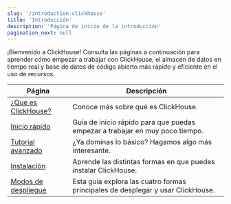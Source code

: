 ```yaml
---
slug: '/introduction-clickhouse'
title: 'Introducción'
description: 'Página de inicio de la introducción'
pagination_next: null
---
```




¡Bienvenido a ClickHouse! Consulta las páginas a continuación para aprender cómo empezar a trabajar con ClickHouse, el almacén de datos en tiempo real y base de datos de código abierto más rápido y eficiente en el uso de recursos.

| Página                                              | Descripción                                                                    |
|-----------------------------------------------------|--------------------------------------------------------------------------------|
| [¿Qué es ClickHouse?](about-us/intro.mdx)           | Conoce más sobre qué es ClickHouse.                                            |
| [Inicio rápido](getting-started/quick-start/index.mdx)                    | Guía de inicio rápido para que puedas empezar a trabajar en muy poco tiempo.   |           
| [Tutorial avanzado](tutorial.md)                    | ¿Ya dominas lo básico? Hagamos algo más interesante.                           |
| [Instalación](getting-started/install/install.mdx)  | Aprende las distintas formas en que puedes instalar ClickHouse.                |
| [Modos de despliegue](deployment-modes.md)          | Esta guía explora las cuatro formas principales de desplegar y usar ClickHouse.|
